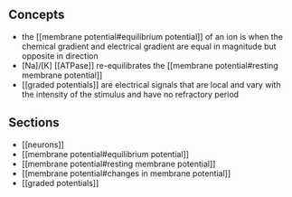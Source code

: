 ## Concepts
- the [[membrane potential#equilibrium potential]] of an ion is when the chemical gradient and electrical gradient are equal in magnitude but opposite in direction
- \[Na\]/\[K\] [[ATPase]] re-equilibrates the [[membrane potential#resting membrane potential]]
- [[graded potentials]] are electrical signals that are local and vary with the intensity of the stimulus and have no refractory period

## Sections
- [[neurons]]
- [[membrane potential#equilibrium potential]]
- [[membrane potential#resting membrane potential]]
- [[membrane potential#changes in membrane potential]]
- [[graded potentials]]